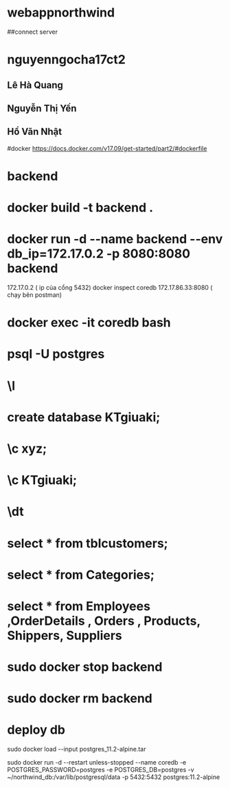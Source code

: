 # webappnorthwind
##connect server
# nguyenngocha17ct2
## Lê Hà Quang
## Nguyễn Thị Yến
## Hồ Văn Nhật


#docker 
https://docs.docker.com/v17.09/get-started/part2/#dockerfile


# backend
# docker build -t backend .

# docker run -d --name backend --env db_ip=172.17.0.2 -p 8080:8080 backend 
172.17.0.2 ( ip của cổng 5432) docker inspect coredb
172.17.86.33:8080 ( chạy bên postman)

# docker exec -it coredb bash


# psql -U postgres
# \l
# create database KTgiuaki;
# \c xyz;
# \c KTgiuaki;
# \dt
# select * from tblcustomers;
# select * from Categories;
# select * from Employees ,OrderDetails , Orders , Products, Shippers, Suppliers

# sudo docker stop backend
# sudo docker rm backend 

# deploy db
 sudo docker load --input postgres_11.2-alpine.tar

 sudo docker run -d --restart unless-stopped --name coredb -e POSTGRES_PASSWORD=postgres -e POSTGRES_DB=postgres -v ~/northwind_db:/var/lib/postgresql/data -p 5432:5432 postgres:11.2-alpine
